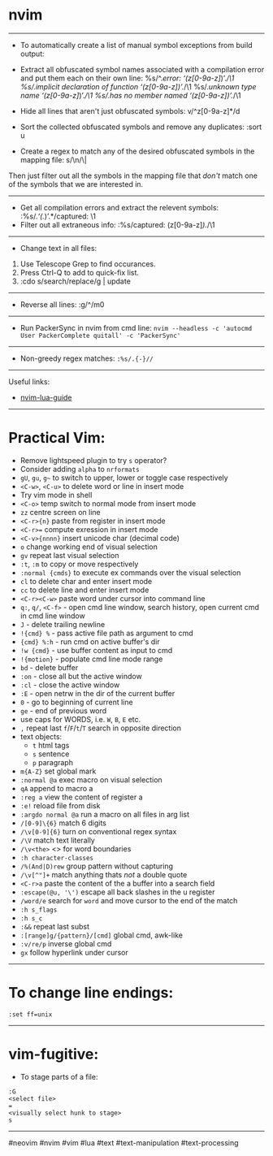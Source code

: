 # nvim

-------------------------------------------------------------------------------

- To automatically create a list of manual symbol exceptions from build output:

- Extract all obfuscated symbol names associated with a compilation error and
  put them each on their own line:
%s/^.*error: ‘\(z[0-9a-z]*\)’.*/\1
%s/.*implicit declaration of function ‘\(z[0-9a-z]*\)’.*/\1
%s/.*unknown type name ‘\(z[0-9a-z]*\)’.*/\1
%s/.*has no member named ‘\(z[0-9a-z]*\)’.*/\1

- Hide all lines that aren't just obfuscated symbols:
v/^z[0-9a-z]*/d

- Sort the collected obfuscated symbols and remove any duplicates:
:sort u

- Create a regex to match any of the desired obfuscated symbols in the mapping file:
s/\n/\\|

Then just filter out all the symbols in the mapping file that _don't_ match one of the symbols that we are interested in.

-------------------------------------------------------------------------------

- Get all compilation errors and extract the relevent symbols:
:%s/.*‘\(.*\)’.*/captured: \1
- Filter out all extraneous info:
:%s/captured: \(z[0-9a-z]*\).*/\1

-------------------------------------------------------------------------------

- Change text in all files:
1. Use Telescope Grep to find occurances.
2. Press Ctrl-Q to add to quick-fix list.
3. :cdo s/search/replace/g | update

-------------------------------------------------------------------------------

- Reverse all lines:
:g/^/m0

-------------------------------------------------------------------------------

- Run PackerSync in nvim from cmd line:
`nvim --headless -c 'autocmd User PackerComplete quitall' -c 'PackerSync'`

-------------------------------------------------------------------------------

- Non-greedy regex matches:
`:%s/.{-}//`

-------------------------------------------------------------------------------

Useful links:
- [nvim-lua-guide](https://github.com/nanotee/nvim-lua-guide)

-------------------------------------------------------------------------------

# Practical Vim:
- Remove lightspeed plugin to try `s` operator?
- Consider adding `alpha` to `nrformats`
- `gU`, `gu`, `g~` to switch to upper, lower or toggle case respectively
- `<C-w>`, `<C-u>` to delete word or line in insert mode
- Try vim mode in shell
- `<C-o>` temp switch to normal mode from insert mode
- `zz` centre screen on line
- `<C-r>{n}` paste from register in insert mode
- `<C-r>=` compute exression in insert mode
- `<C-v>{nnnn}` insert unicode char (decimal code)
- `o` change working end of visual selection
- `gv` repeat last visual selection
- `:t`, `:m` to copy or move respectively
- `:normal {cmds}` to execute ex commands over the visual selection
- `cl` to delete char and enter insert mode
- `cc` to delete line and enter insert mode
- `<C-r><C-w>` paste word under cursor into command line
- `q:`, `q/`, `<C-f>` - open cmd line window, search history, open current cmd in cmd line window
- `J` - delete trailing newline
- `!{cmd} %` - pass active file path as argument to cmd
- `{cmd} %:h` - run cmd on active buffer's dir
- `!w {cmd}` - use buffer content as input to cmd
- `!{motion}` - populate cmd line mode range
- `bd` - delete buffer
- `:on` - close all but the active window
- `:cl` - close the active window
- `:E` - open netrw in the dir of the current buffer
- `0` - go to beginning of current line
- `ge` - end of previous word
- use caps for WORDS, i.e. `W`, `B`, `E` etc.
- `,` repeat last `f`/`F`/`t`/`T` search in opposite direction
- text objects:
  - `t` html tags
  - `s` sentence
  - `p` paragraph
- `m{A-Z}` set global mark
- `:normal @a` exec macro on visual selection
- `qA` append to macro a
- `:reg a` view the content of register a
- `:e!` reload file from disk
- `:argdo normal @a` run a macro on all files in arg list
- `/[0-9]\{6}` match 6 digits
- `/\v[0-9]{6}` turn on conventional regex syntax
- `/\V` match text literally
- `/\v<the>` <> for word boundaries
- `:h character-classes`
- `/%(And|D)rew` group pattern without capturing
- `/\v[^"]+` match anything thats _not_ a double quote
- `<C-r>a` paste the content of the a buffer into a search field
- `:escape(@u, '\')` escape all back slashes in the u register
- `/word/e` search for `word` and move cursor to the end of the match
- `:h s_flags`
- `:h s_c`
- `:&&` repeat last subst
- `:[range]g/{pattern}/[cmd]` global cmd, awk-like
- `:v/re/p` inverse global cmd
- `gx` follow hyperlink under cursor

-------------------------------------------------------------------------------

# To change line endings:
```
:set ff=unix
```

-------------------------------------------------------------------------------

# vim-fugitive:
- To stage parts of a file:
```
:G
<select file>
=
<visually select hunk to stage>
s
```

-------------------------------------------------------------------------------

#neovim #nvim #vim #lua #text #text-manipulation #text-processing

